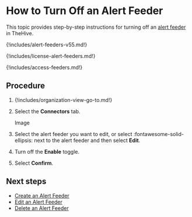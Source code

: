 # How to Turn Off an Alert Feeder

This topic provides step-by-step instructions for turning off an [alert feeder](about-feeders.md) in TheHive.

{!includes/alert-feeders-v55.md!}

{!includes/license-alert-feeders.md!}

{!includes/access-feeders.md!}

<h2>Procedure</h2>

1. {!includes/organization-view-go-to.md!}

2. Select the **Connectors** tab.

    Image

3. Select the alert feeder you want to edit, or select :fontawesome-solid-ellipsis: next to the alert feeder and then select **Edit**.

4. Turn off the **Enable** toggle.

5. Select **Confirm**.

<h2>Next steps</h2>

* [Create an Alert Feeder](create-a-feeder.md)
* [Edit an Alert Feeder](edit-a-feeder.md)
* [Delete an Alert Feeder](delete-a-feeder.md)